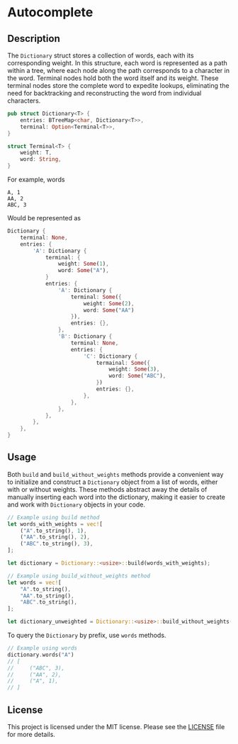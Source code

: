 # Autocomplete

## Description

The `Dictionary` struct stores a collection of words, each with its corresponding weight. In this structure, each word is represented as a path within a tree, where each node along the path corresponds to a character in the word. Terminal nodes hold both the word itself and its weight. These terminal nodes store the complete word to expedite lookups, eliminating the need for backtracking and reconstructing the word from individual characters.

```rust
pub struct Dictionary<T> {
    entries: BTreeMap<char, Dictionary<T>>,
    terminal: Option<Terminal<T>>,
}

struct Terminal<T> {
    weight: T,
    word: String,
}
```

For example, words
```
A, 1
AA, 2
ABC, 3
```

Would be represented as

```rust
Dictionary {
    terminal: None,
    entries: {
        'A': Dictionary {
            terminal: {
                weight: Some(1),
                word: Some("A"),
            }
            entries: {
                'A': Dictionary {
                    terminal: Some({
                        weight: Some(2),
                        word: Some("AA")
                    }),
                    entries: {},
                },
                'B': Dictionary {
                    terminal: None,
                    entries: {
                        'C': Dictionary {
                            termainal: Some({
                                weight: Some(3),
                                word: Some("ABC"),
                            })
                            entries: {},
                        },
                    },
                },
            },
        },
    },
}
```

## Usage

Both `build` and `build_without_weights` methods provide a convenient way to initialize and construct a `Dictionary` object from a list of words, either with or without weights. These methods abstract away the details of manually inserting each word into the dictionary, making it easier to create and work with `Dictionary` objects in your code.

```rust
// Example using build method
let words_with_weights = vec![
    ("A".to_string(), 1),
    ("AA".to_string(), 2),
    ("ABC".to_string(), 3),
];

let dictionary = Dictionary::<usize>::build(words_with_weights);

// Example using build_without_weights method
let words = vec![
    "A".to_string(),
    "AA".to_string(),
    "ABC".to_string(),
];

let dictionary_unweighted = Dictionary::<usize>::build_without_weights(words);
```
To query the `Dictionary` by prefix, use `words` methods.
```rust
// Example using words
dictionary.words("A")
// [
//     ("ABC", 3), 
//     ("AA", 2), 
//     ("A", 1), 
// ]
```

## License

This project is licensed under the MIT license. Please see the [LICENSE](LICENSE) file for more details.
